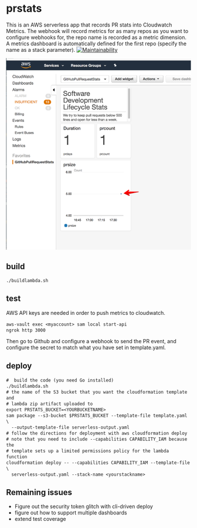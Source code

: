 # prstats

This is an AWS serverless app that records PR stats into Cloudwatch Metrics.
The webhook will record metrics for as many repos as you want to configure
webhooks for, the repo name is recorded as a metric dimension. A metrics
dashboard is automatically defined for the first repo (specify the name as
a stack parameter).
[![Maintainability](https://api.codeclimate.com/v1/badges/ae60a84af2be780ea975/maintainability)](https://codeclimate.com/github/kindlyops/prstats/maintainability)

![Image of metrics dashboard](demo.png)

## build

    ./buildlambda.sh

## test

AWS API keys are needed in order to push metrics to cloudwatch.

    aws-vault exec <myaccount> sam local start-api
    ngrok http 3000

Then go to Github and configure a webhook to send the PR event, and configure
the secret to match what you have set in template.yaml.

## deploy

    #  build the code (you need Go installed)
    ./buildlambda.sh
    # the name of the S3 bucket that you want the cloudformation template and
    # lambda zip artifact uploaded to
    export PRSTATS_BUCKET=<YOURBUCKETNAME>
    sam package --s3-bucket $PRSTATS_BUCKET --template-file template.yaml \
      --output-template-file serverless-output.yaml
    # follow the directions for deployment with aws cloudformation deploy
    # note that you need to include --capabilities CAPABILITY_IAM because the
    # template sets up a limited permissions policy for the lambda function
    cloudformation deploy -- --capabilities CAPABILITY_IAM --template-file \
      serverless-output.yaml --stack-name <yourstackname>

## Remaining issues

* Figure out the security token glitch with cli-driven deploy
* figure out how to support multiple dashboards
* extend test coverage
